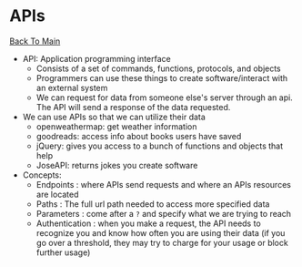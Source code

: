 # APIs
[Back To Main](../README.md)

* API: Application programming interface
  * Consists of a set of commands, functions, protocols, and objects
  * Programmers can use these things to create software/interact
  with an external system
  * We can request for data from someone else's server through an api.
  The API will send a response of the data requested.
* We can use APIs so that we can utilize their data
  * openweathermap: get weather information
  * goodreads: access info about books users have saved
  * jQuery: gives you access to a bunch of functions and objects that help
  * JoseAPI: returns jokes
  you create software
* Concepts:
  * Endpoints : where APIs send requests and where an APIs resources are located
  * Paths : The full url path needed to access more specified data
  * Parameters : come after a `?` and specify what we are trying to reach
  * Authentication : when you make a request, the API needs to recognize you
  and know how often you are using their data (if you go over a threshold,
  they may try to charge for your usage or block further usage)

